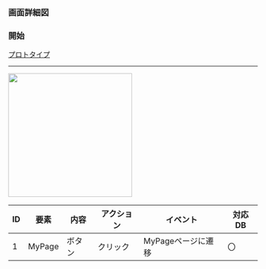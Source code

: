 ### 画面詳細図
### 開始
[プロトタイプ](https://www.figma.com/file/YLXi0XXJfyq6239uKAU8LF/cyclinger?node-id=0%3A1)
*****
<img src="./img/Completed!!!!.png.png" width="250">

|ID|要素|内容|アクション|イベント|対応DB|
|--|----|----|---------|--------|------|
|1|MyPage|ボタン|クリック|MyPageページに遷移|〇|
